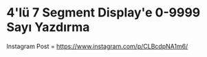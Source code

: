 # 4'lü 7 Segment Display'e 0-9999 Sayı Yazdırma
Instagram Post = https://www.instagram.com/p/CLBcdpNA1m6/